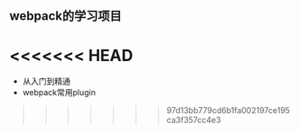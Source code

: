 ## webpack的学习项目
<<<<<<< HEAD
=======
- 从入门到精通
- webpack常用plugin
>>>>>>> 97d13bb779cd6b1fa002197ce195ca3f357cc4e3
